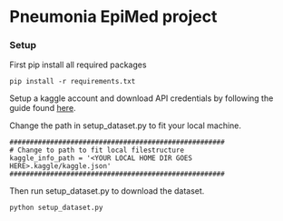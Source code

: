 # Pneumonia EpiMed project
### Setup
First pip install all required packages
```
pip install -r requirements.txt
```
Setup a kaggle account and download API credentials by following the guide found [here](https://github.com/Kaggle/kaggle-api#api-credentials).

Change the path in setup_dataset.py to fit your local machine.
```
#####################################################
# Change to path to fit local filestructure
kaggle_info_path = '<YOUR LOCAL HOME DIR GOES HERE>.kaggle/kaggle.json'
#####################################################
``` 
Then run setup_dataset.py to download the dataset.
```
python setup_dataset.py
``` 

 